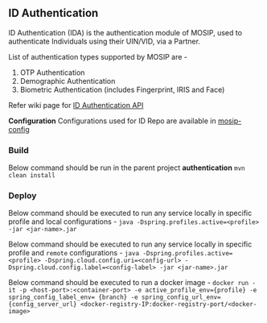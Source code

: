 ## ID Authentication
ID Authentication (IDA) is the authentication module of MOSIP, used to authenticate Individuals using their UIN/VID, via a Partner. 

List of authentication types supported by MOSIP are - 
1. OTP Authentication
2. Demographic Authentication
3. Biometric Authentication (includes Fingerprint, IRIS and Face)

Refer wiki page for [ID Authentication API](https://github.com/mosip/mosip-docs/wiki/ID-Authentication-API)   


**Configuration**
Configurations used for ID Repo are available in [mosip-config](../docs/configuration.md)

### Build
Below command should be run in the parent project **authentication**
`mvn clean install`

### Deploy
Below command should be executed to run any service locally in specific profile and local configurations - 
`java -Dspring.profiles.active=<profile> -jar <jar-name>.jar`

Below command should be executed to run any service locally in specific profile and `remote` configurations - 
`java -Dspring.profiles.active=<profile> -Dspring.cloud.config.uri=<config-url> -Dspring.cloud.config.label=<config-label> -jar <jar-name>.jar`

Below command should be executed to run a docker image - 
`docker run -it -p <host-port>:<container-port> -e active_profile_env={profile} -e spring_config_label_env= {branch} -e spring_config_url_env={config_server_url} <docker-registry-IP:docker-registry-port/<docker-image>`

